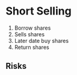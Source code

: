 # Short Selling

1. Borrow shares
2. Sells shares
3. Later date buy shares
4. Return shares

## Risks